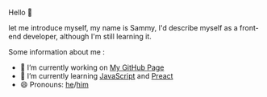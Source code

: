 Hello 👋

let me introduce myself, my name is Sammy, I'd describe myself as a front-end developer, although I'm still learning it. 

Some information about me :

- 🔭 I’m currently working on [My GitHub Page](https://samxuling.github.io)
- 🌱 I’m currently learning [JavaScript](https://tc39.es) and [Preact](https://preactjs.com)
- 😄 Pronouns: [he](https://en.m.wikipedia.org/wiki/He_(pronoun))/[him](https://en.m.wikipedia.org/wiki/He_(pronoun)) 
<!--- 👯 I’m looking to collaborate on ...-->
<!--- 🤔 I’m looking for help with ...-->
<!--- 💬 Ask me about ...-->
<!--- 📫 How to reach me: ...-->
<!--- ⚡ Fun fact: ...-->
